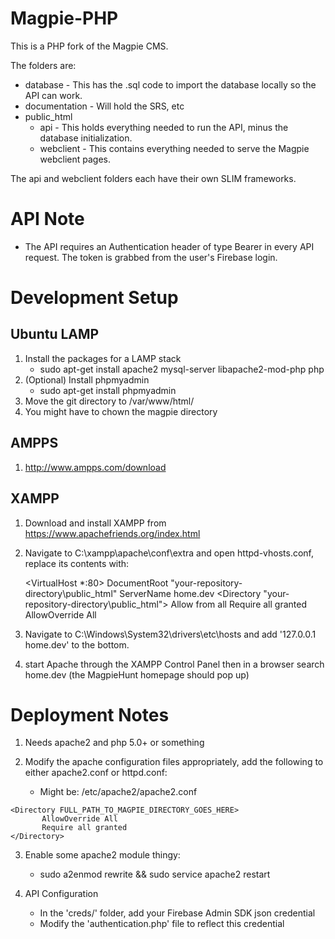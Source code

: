 # Magpie-PHP

This is a PHP fork of the Magpie CMS.

The folders are:

* database - This has the .sql code to import the database locally so the API can work.
* documentation - Will hold the SRS, etc
* public_html
    * api - This holds everything needed to run the API, minus the database initialization.
    * webclient - This contains everything needed to serve the Magpie webclient pages.

The api and webclient folders each have their own SLIM frameworks.


# API Note

* The API requires an Authentication header of type Bearer in every API request.  The token is grabbed from the user's Firebase login.


# Development Setup

## Ubuntu LAMP

1. Install the packages for a LAMP stack
    * sudo apt-get install apache2 mysql-server libapache2-mod-php php
2. (Optional) Install phpmyadmin
    * sudo apt-get install phpmyadmin
3. Move the git directory to /var/www/html/
4. You might have to chown the magpie directory

## AMPPS

1. http://www.ampps.com/download

## XAMPP

1. Download and install XAMPP from https://www.apachefriends.org/index.html
2. Navigate to C:\xampp\apache\conf\extra and open httpd-vhosts.conf, replace its contents with:

    <VirtualHost *:80>
        DocumentRoot "your-repository-directory\public_html"
        ServerName home.dev
        <Directory "your-repository-directory\public_html">
            Allow from all
            Require all granted
            AllowOverride All
        </Directory>
    </VirtualHost>
    
3. Navigate to C:\Windows\System32\drivers\etc\hosts and add '127.0.0.1 home.dev' to the bottom.
4. start Apache through the XAMPP Control Panel then in a browser search home.dev (the MagpieHunt homepage should pop up)

# Deployment Notes

1. Needs apache2 and php 5.0+ or something

2. Modify the apache configuration files appropriately, add the following to either apache2.conf or httpd.conf:
    * Might be: /etc/apache2/apache2.conf
 ```
<Directory FULL_PATH_TO_MAGPIE_DIRECTORY_GOES_HERE>
        AllowOverride All
        Require all granted
</Directory>
```

3. Enable some apache2 module thingy:
    * sudo a2enmod rewrite && sudo service apache2 restart

4. API Configuration
    * In the 'creds/' folder, add your Firebase Admin SDK json credential
    * Modify the 'authentication.php' file to reflect this credential
